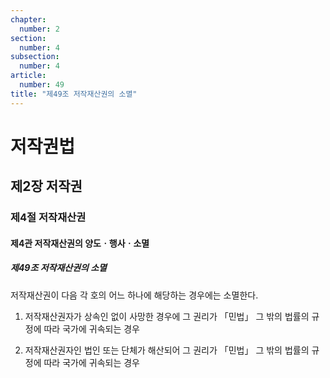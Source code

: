 ```yaml
---
chapter:
  number: 2
section:
  number: 4
subsection:
  number: 4
article:
  number: 49
title: "제49조 저작재산권의 소멸"
---
```

# 저작권법

## 제2장 저작권

### 제4절 저작재산권

#### 제4관 저작재산권의 양도ㆍ행사ㆍ소멸

##### 제49조 저작재산권의 소멸

저작재산권이 다음 각 호의 어느 하나에 해당하는 경우에는 소멸한다.

1. 저작재산권자가 상속인 없이 사망한 경우에 그 권리가 「민법」 그 밖의 법률의 규정에 따라 국가에 귀속되는 경우

2. 저작재산권자인 법인 또는 단체가 해산되어 그 권리가 「민법」 그 밖의 법률의 규정에 따라 국가에 귀속되는 경우
